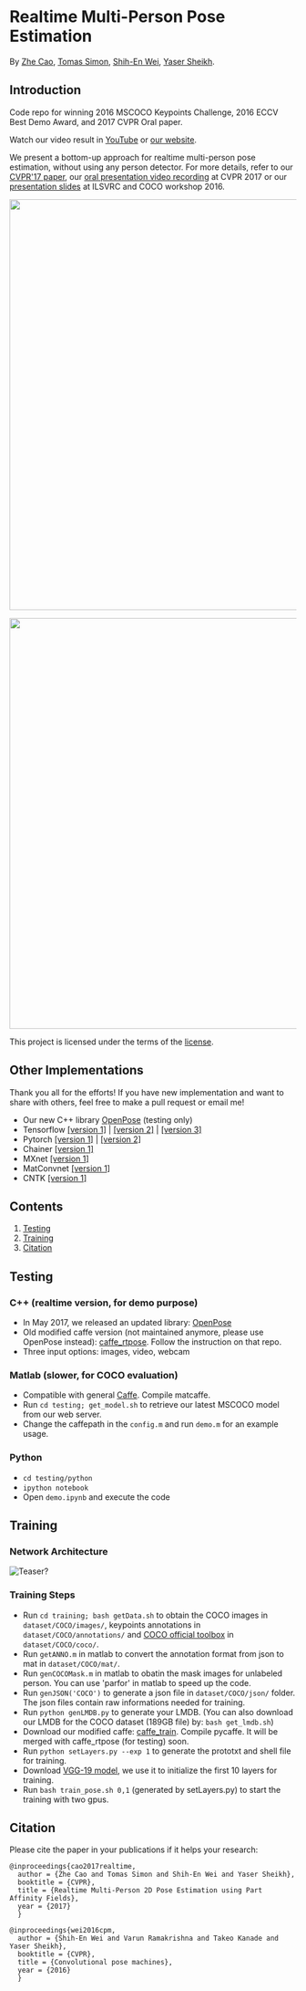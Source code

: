 # Realtime Multi-Person Pose Estimation
By [Zhe Cao](https://people.eecs.berkeley.edu/~zhecao/), [Tomas Simon](http://www.cs.cmu.edu/~tsimon/), [Shih-En Wei](https://scholar.google.com/citations?user=sFQD3k4AAAAJ&hl=en), [Yaser Sheikh](http://www.cs.cmu.edu/~yaser/).

## Introduction
Code repo for winning 2016 MSCOCO Keypoints Challenge, 2016 ECCV Best Demo Award, and 2017 CVPR Oral paper.  

Watch our video result in [YouTube](https://www.youtube.com/watch?v=pW6nZXeWlGM&t=77s) or [our website](http://posefs1.perception.cs.cmu.edu/Users/ZheCao/humanpose.mp4). 

We present a bottom-up approach for realtime multi-person pose estimation, without using any person detector. For more details, refer to our [CVPR'17 paper](https://arxiv.org/abs/1611.08050), our [oral presentation video recording](https://www.youtube.com/watch?v=OgQLDEAjAZ8&list=PLvsYSxrlO0Cl4J_fgMhj2ElVmGR5UWKpB) at CVPR 2017 or our [presentation slides](http://image-net.org/challenges/talks/2016/Multi-person%20pose%20estimation-CMU.pdf) at ILSVRC and COCO workshop 2016.

<p align="left">
<img src="https://github.com/ZheC/Multi-Person-Pose-Estimation/blob/master/readme/dance.gif", width="720">
</p>

<p align="left">
<img src="https://github.com/ZheC/Multi-Person-Pose-Estimation/blob/master/readme/shake.gif", width="720">
</p>

This project is licensed under the terms of the [license](LICENSE).

## Other Implementations
Thank you all for the efforts! If you have new implementation and want to share with others, feel free to make a pull request or email me! 
- Our new C++ library [OpenPose](https://github.com/CMU-Perceptual-Computing-Lab/openpose) (testing only)
- Tensorflow [[version 1]](https://github.com/michalfaber/keras_Realtime_Multi-Person_Pose_Estimation) | [[version 2]](https://github.com/ildoonet/tf-openpose) | [[version 3]](https://github.com/raymon-tian/keras_Realtime_Multi-Person_Pose_Estimation)
- Pytorch [[version 1]](https://github.com/tensorboy/pytorch_Realtime_Multi-Person_Pose_Estimation) | [[version 2]](https://github.com/last-one/Pytorch_Realtime_Multi-Person_Pose_Estimation)
- Chainer [[version 1]](https://github.com/DeNA/Chainer_Realtime_Multi-Person_Pose_Estimation)
- MXnet [[version 1]](https://github.com/dragonfly90/mxnet_Realtime_Multi-Person_Pose_Estimation)
- MatConvnet [[version 1]](https://github.com/coocoky/matconvnet_Realtime_Multi-Person_Pose_Estimation)
- CNTK [[version 1]](https://github.com/Hzzone/CNTK_Realtime_Multi-Person_Pose_Estimation)


## Contents
1. [Testing](#testing)
2. [Training](#training)
3. [Citation](#citation)

## Testing

### C++ (realtime version, for demo purpose)
- In May 2017, we released an updated library: [OpenPose](https://github.com/CMU-Perceptual-Computing-Lab/openpose)
- Old modified caffe version (not maintained anymore, please use OpenPose instead): [caffe_rtpose](https://github.com/CMU-Perceptual-Computing-Lab/caffe_demo/). Follow the instruction on that repo. 
- Three input options: images, video, webcam

### Matlab (slower, for COCO evaluation)
- Compatible with general [Caffe](http://caffe.berkeleyvision.org/). Compile matcaffe. 
- Run `cd testing; get_model.sh` to retrieve our latest MSCOCO model from our web server.
- Change the caffepath in the `config.m` and run `demo.m` for an example usage.

### Python
- `cd testing/python`
- `ipython notebook`
- Open `demo.ipynb` and execute the code

## Training

### Network Architecture
![Teaser?](https://github.com/ZheC/Multi-Person-Pose-Estimation/blob/master/readme/arch.png)

### Training Steps 
- Run `cd training; bash getData.sh` to obtain the COCO images in `dataset/COCO/images/`, keypoints annotations in `dataset/COCO/annotations/` and [COCO official toolbox](https://github.com/pdollar/coco) in `dataset/COCO/coco/`. 
- Run `getANNO.m` in matlab to convert the annotation format from json to mat in `dataset/COCO/mat/`.
- Run `genCOCOMask.m` in matlab to obatin the mask images for unlabeled person. You can use 'parfor' in matlab to speed up the code.
- Run `genJSON('COCO')` to generate a json file in `dataset/COCO/json/` folder. The json files contain raw informations needed for training.
- Run `python genLMDB.py` to generate your LMDB. (You can also download our LMDB for the COCO dataset (189GB file) by: `bash get_lmdb.sh`)
- Download our modified caffe: [caffe_train](https://github.com/CMU-Perceptual-Computing-Lab/caffe_train). Compile pycaffe. It will be merged with caffe_rtpose (for testing) soon.
- Run `python setLayers.py --exp 1` to generate the prototxt and shell file for training.
- Download [VGG-19 model](https://gist.github.com/ksimonyan/3785162f95cd2d5fee77), we use it to initialize the first 10 layers for training.
- Run `bash train_pose.sh 0,1` (generated by setLayers.py) to start the training with two gpus. 

## Citation
Please cite the paper in your publications if it helps your research:

    
    
    @inproceedings{cao2017realtime,
      author = {Zhe Cao and Tomas Simon and Shih-En Wei and Yaser Sheikh},
      booktitle = {CVPR},
      title = {Realtime Multi-Person 2D Pose Estimation using Part Affinity Fields},
      year = {2017}
      }
	  
    @inproceedings{wei2016cpm,
      author = {Shih-En Wei and Varun Ramakrishna and Takeo Kanade and Yaser Sheikh},
      booktitle = {CVPR},
      title = {Convolutional pose machines},
      year = {2016}
      }
